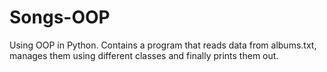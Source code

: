 # Songs-OOP
  Using OOP in Python.
  Contains a program that reads data from albums.txt, manages them using different classes and finally prints them out.
